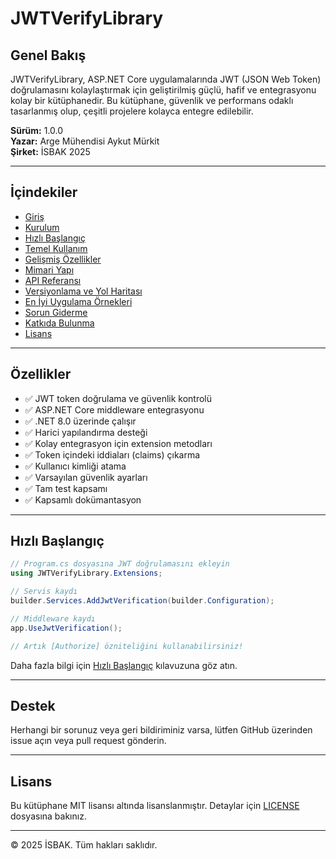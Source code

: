 # JWTVerifyLibrary

## Genel Bakış

JWTVerifyLibrary, ASP.NET Core uygulamalarında JWT (JSON Web Token) doğrulamasını kolaylaştırmak için geliştirilmiş güçlü, hafif ve entegrasyonu kolay bir kütüphanedir. Bu kütüphane, güvenlik ve performans odaklı tasarlanmış olup, çeşitli projelere kolayca entegre edilebilir.

**Sürüm:** 1.0.0  
**Yazar:** Arge Mühendisi Aykut Mürkit  
**Şirket:** İSBAK 2025

---

## İçindekiler

- [Giriş](01-Giris.md)
- [Kurulum](02-Kurulum.md)
- [Hızlı Başlangıç](03-Hizli-Baslangic.md)
- [Temel Kullanım](04-Temel-Kullanim.md)
- [Gelişmiş Özellikler](05-Gelismis-Ozellikler.md)
- [Mimari Yapı](06-Mimari-Yapi.md)
- [API Referansı](07-API-Referansi.md)
- [Versiyonlama ve Yol Haritası](08-Versiyonlama.md)
- [En İyi Uygulama Örnekleri](09-Best-Practices.md)
- [Sorun Giderme](10-Sorun-Giderme.md)
- [Katkıda Bulunma](11-Katkida-Bulunma.md)
- [Lisans](12-Lisans.md)

---

## Özellikler

- ✅ JWT token doğrulama ve güvenlik kontrolü
- ✅ ASP.NET Core middleware entegrasyonu
- ✅ .NET 8.0 üzerinde çalışır
- ✅ Harici yapılandırma desteği
- ✅ Kolay entegrasyon için extension metodları
- ✅ Token içindeki iddiaları (claims) çıkarma
- ✅ Kullanıcı kimliği atama
- ✅ Varsayılan güvenlik ayarları
- ✅ Tam test kapsamı
- ✅ Kapsamlı dokümantasyon

---

## Hızlı Başlangıç

```csharp
// Program.cs dosyasına JWT doğrulamasını ekleyin
using JWTVerifyLibrary.Extensions;

// Servis kaydı
builder.Services.AddJwtVerification(builder.Configuration);

// Middleware kaydı
app.UseJwtVerification();

// Artık [Authorize] özniteliğini kullanabilirsiniz!
```

Daha fazla bilgi için [Hızlı Başlangıç](03-Hizli-Baslangic.md) kılavuzuna göz atın.

---

## Destek

Herhangi bir sorunuz veya geri bildiriminiz varsa, lütfen GitHub üzerinden issue açın veya pull request gönderin.

---

## Lisans

Bu kütüphane MIT lisansı altında lisanslanmıştır. Detaylar için [LICENSE](../../LICENSE) dosyasına bakınız.

---

© 2025 İSBAK. Tüm hakları saklıdır. 